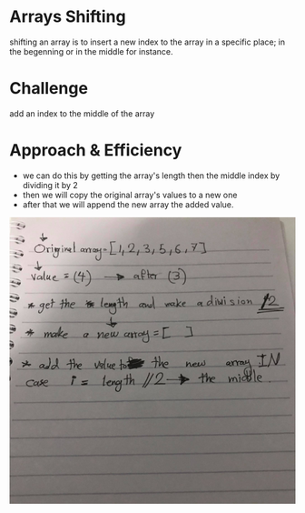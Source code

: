 # Arrays Shifting

shifting an array is to insert a new index to the array in a specific place; in the begenning or in the middle for instance.

# Challenge

add an index to the middle of the array


# Approach & Efficiency
 - we can do this by getting the array's length then the middle index by dividing it by 2
 - then we will copy the original array's values to a new one
 - after that we will append the new array the added value.


 ![array](assets/array_shift.jpg)